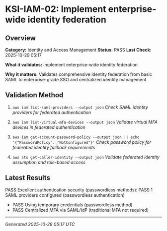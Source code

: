 # KSI-IAM-02: Implement enterprise-wide identity federation

## Overview

**Category:** Identity and Access Management
**Status:** PASS
**Last Check:** 2025-10-29 05:17

**What it validates:** Implement enterprise-wide identity federation

**Why it matters:** Validates comprehensive identity federation from basic SAML to enterprise-grade SSO and centralized identity management

## Validation Method

1. `aws iam list-saml-providers --output json`
   *Check SAML identity providers for federated authentication*

2. `aws iam list-virtual-mfa-devices --output json`
   *Validate virtual MFA devices in federated authentication*

3. `aws iam get-account-password-policy --output json || echo '{"PasswordPolicy": "NotConfigured"}'`
   *Check password policy for federated identity fallback requirements*

4. `aws sts get-caller-identity --output json`
   *Validate federated identity assumption and role-based access*

## Latest Results

PASS Excellent authentication security (passwordless methods): PASS 1 SAML providers configured (passwordless authentication)
- PASS Using temporary credentials (passwordless method)
- PASS Centralized MFA via SAML/IdP (traditional MFA not required)

---
*Generated 2025-10-29 05:17 UTC*